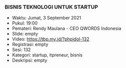 ### BISNIS TEKNOLOGI UNTUK STARTUP

- Waktu: Jumat, 3 September 2021
- Pukul: 19:00
- Pemateri: Rendy Maulana - CEO QWORDS Indonesia
- Slide: empty
- Video: https://tbp.my.id/?phpidol-132
- Registrasi: empty
- Sesi: 132
- Kategori: startup, itpreneur, bisnis
- Deskripsi: empty